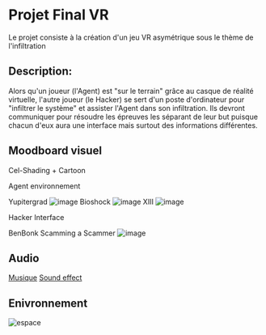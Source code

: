 # Projet Final VR

Le projet consiste à la création d'un jeu VR asymétrique sous le thème de l'infiltration

## Description:
Alors qu'un joueur (l'Agent) est "sur le terrain" grâce au casque de réalité virtuelle, l'autre joueur (le Hacker) se sert d'un poste d'ordinateur pour "infiltrer le système" et assister l'Agent dans son infiltration. Ils devront communiquer pour résoudre les épreuves les séparant de leur but puisque chacun d'eux aura une interface mais surtout des informations différentes. 

## Moodboard visuel
Cel-Shading + Cartoon

Agent environnement

Yupitergrad
![image](https://github.com/RaphBarniques/projet-vr/assets/94623626/00bd7342-a358-4390-8264-e69f7b434630)
Bioshock
![image](https://github.com/RaphBarniques/projet-vr/assets/94623626/c7939195-00a5-4ed2-b4d2-3404da21b9fc)
XIII
![image](https://github.com/RaphBarniques/projet-vr/assets/94623626/89cea7ce-d310-42f3-9947-9a8d390b693e)


Hacker Interface

BenBonk Scamming a Scammer
![image](https://github.com/RaphBarniques/projet-vr/assets/94623626/f2d967f2-4626-43f5-89d4-487c4878ff8c)

## Audio
[Musique](https://youtu.be/qgCrJfKJzxU?si=PfIR99uE95eXwbJz)
[Sound effect](https://youtu.be/OOOm7jZicEg?si=0FtyFITP6Fif3zRG)

## Enivronnement
![espace](https://github.com/RaphBarniques/projet-vr/assets/94623626/b3c637ea-3fd0-409e-a107-d098558bc023)
